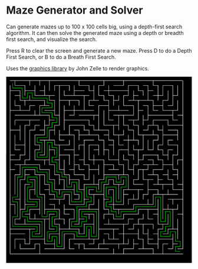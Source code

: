 # Maze Generator and Solver

Can generate mazes up to 100 x 100 cells big, using a depth-first search algorithm. It can then solve the generated maze using a depth or breadth first search, and visualize the search.

Press R to clear the screen and generate a new maze. Press D to do a Depth First Search, or B to do a Breath First Search.

Uses the [graphics library](https://mcsp.wartburg.edu/zelle/python/graphics.py) by John Zelle to render graphics.

![screenshot](screenshot.png)

